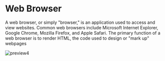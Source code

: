 # Web Browser
 A web browser, or simply "browser," is an application used to access and view websites. Common web browsers include Microsoft Internet Explorer, Google Chrome, Mozilla Firefox, and Apple Safari. The primary function of a web browser is to render HTML, the code used to design or "mark up" webpages
 
 ![preview4](https://user-images.githubusercontent.com/60054130/112748200-e523c780-8fd7-11eb-82ec-b0fab4a9c27e.jpg)

